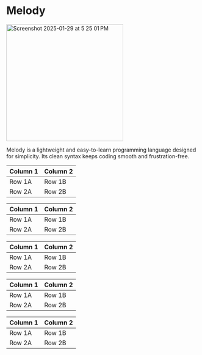 # Melody
<img width="306" alt="Screenshot 2025-01-29 at 5 25 01 PM" src="https://github.com/user-attachments/assets/ec711ff0-3ed8-4bac-9625-8613e5c0d49d" />

Melody is a lightweight and easy-to-learn programming language designed for simplicity. Its clean syntax keeps coding smooth and frustration-free.

| Column 1 | Column 2 |
|----------|----------|
| Row 1A   | Row 1B   |
| Row 2A   | Row 2B   |

| Column 1 | Column 2 |
|----------|----------|
| Row 1A   | Row 1B   | 
| Row 2A   | Row 2B   |

| Column 1 | Column 2 | 
|----------|----------|
| Row 1A   | Row 1B   | 
| Row 2A   | Row 2B   |

| Column 1 | Column 2 | 
|----------|----------|
| Row 1A   | Row 1B   | 
| Row 2A   | Row 2B   | 

| Column 1 | Column 2 | 
|----------|----------|
| Row 1A   | Row 1B   | 
| Row 2A   | Row 2B   | 
